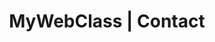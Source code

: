 ---
title: "MyWebClass | Contact"
meta_title: "MyWebClass | Contact"
description: "Contact MyWebClass for any questions, concerns, or feedback about our courses or platform. Our friendly and knowledgeable support team is available 24/7 to assist you. Whether you need help with enrolling in a course, accessing course materials, or troubleshooting technical issues, we're here to help. You can reach us by phone, email, or through our online contact form. Join the MyWebClass community today and let us help you achieve your learning goals!"
layout: "contact"
draft: false
---